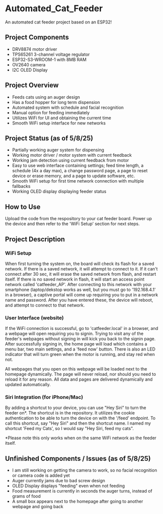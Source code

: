 # Automated_Cat_Feeder
An automated cat feeder project based on an ESP32!

## Project Components
* DRV8874 motor driver
* TPS65261 3-channel voltage regulator
* ESP32-S3-WROOM-1 with 8MB RAM
* OV2640 camera
* I2C OLED Display

## Project Overview
* Feeds cats using an auger design
* Has a food hopper for long term dispension
* Automated system with schedule and facial recognition
* Manual option for feeding immediately
* Utilizes WiFi for UI and obtaining the current time
* Smooth WiFi setup interface for new networks

## Project Status (as of 5/8/25)
* Partially working auger system for dispensing
* Working motor driver / motor system with current feedback
* Working jam detection using current feedback from motor
* Easy to use web interface containing settings; feed time length, a schedule (4x a day max), a change password page, a page to reset device or erase memory, and a page to update software, etc.
* Smooth WiFi setup for first time network connection with multiple fallbacks
* Working OLED display displaying feeder status

## How to Use
Upload the code from the respository to your cat feeder board.  Power up the device and then refer to the 'WiFi Setup' section for next steps.

## Project Description

### WiFi Setup
When first turning the system on, the board will check its flash for a saved network.  If there is a saved network, it will attempt to connect to it. If it can't connect after 30 sec, it will erase the saved network from flash, and restart itself.  If there is no saved network in flash, it will start an access point network called 'catfeeder_AP'.  After connecting to this network with your smartphone (laptop/dekstop works as well, but you must go to '192.168.4.1' in a browser), a captive portal will come up requiring you to put in a network name and password.  After you have entered these, the device will reboot, and attempt to connect to that network.

### User Interface (website)
If the WiFi connection is successful, go to 'catfeeder.local' in a browser, and a webpage will open requiring you to signin.  Trying to visit any of the feeder's webpages without signing in will kick you back to the signin page.  After successfully signing in, the home page will load which contains a menu bar, two main settings, and a 'feed now' button.  There is also an LED indicator that will turn green when the motor is running, and stay red when not.

All webpages that you open on this webpage will be loaded next to the homepage dynamically.  The page will never reload, nor should you need to reload it for any reason.  All data and pages are delivered dynamically and updated automatically.

### Siri Integration (for iPhone/Mac)
By adding a shortcut to your device, you can use "Hey Siri" to turn the feeder on*.  The shortcut is in the repository.  It utilizes the cookie authentication to be able to turn the device on with the '/feed' endpoint.  To call this shortcut, say "Hey Siri" and then the shortcut name.  I named my shortcut 'Feed my Cats', so I would say "Hey Siri, feed my cats".

*Please note this only works when on the same WiFi network as the feeder itself.

## Unfinished Components / Issues (as of 5/8/25)
* I am still working on getting the camera to work, so no facial recognition or camera code is added yet
* Auger currently jams due to bad screw design
* OLED Display displays "feeding" even when not feeding
* Food measurement is currently in seconds the auger turns, instead of grams of food
* A small box appears next to the homepage after going to another webpage and going back

